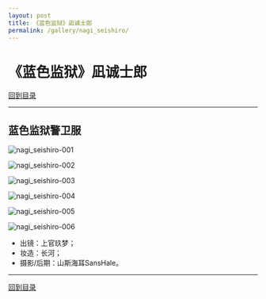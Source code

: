 ```yaml
---
layout: post
title: 《蓝色监狱》凪诚士郎
permalink: /gallery/nagi_seishiro/
---
```


# 《蓝色监狱》凪诚士郎

[回到目录](../)

---

## 蓝色监狱警卫服

![nagi_seishiro-001](guard_uniform/nagi_seishiro-001.jpg)

![nagi_seishiro-002](guard_uniform/nagi_seishiro-002.jpg)

![nagi_seishiro-003](guard_uniform/nagi_seishiro-003.jpg)

![nagi_seishiro-004](guard_uniform/nagi_seishiro-004.jpg)

![nagi_seishiro-005](guard_uniform/nagi_seishiro-005.jpg)

![nagi_seishiro-006](guard_uniform/nagi_seishiro-006.jpg)

- 出镜：上官玖梦；
- 妆造：长河；
- 摄影/后期：山斯海耳SansHale。

---

[回到目录](../)
